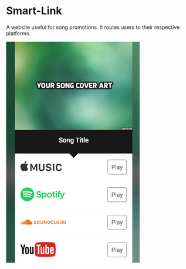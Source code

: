 # Smart-Link
A website useful for song promotions. It routes users to their respective platforms.

![alt text](https://raw.githubusercontent.com/enkelprifti98/Smart-Link/master/ScreenShot.png)


